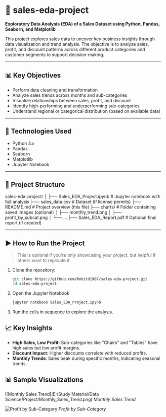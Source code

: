 # 🛒 sales-eda-project

**Exploratory Data Analysis (EDA) of a Sales Dataset using Python, Pandas, Seaborn, and Matplotlib**

This project explores sales data to uncover key business insights through data visualization and trend analysis. The objective is to analyze sales, profit, and discount patterns across different product categories and customer segments to support decision-making.

---

## 📊 Key Objectives

- Perform data cleaning and transformation
- Analyze sales trends across months and sub-categories
- Visualize relationships between sales, profit, and discount
- Identify high-performing and underperforming sub-categories
- Understand regional or categorical distribution (based on available data)

---

## 🔧 Technologies Used

- Python 3.x
- Pandas
- Seaborn
- Matplotlib
- Jupyter Notebook

---

## 📁 Project Structure
sales-eda-project/
│
├── Sales_EDA_Project.ipynb # Jupyter notebook with full analysis
├── sales_data.csv # Dataset (if license permits)
├── README.md # Project overview (this file)
├── charts/ # Folder containing saved images (optional)
│ ├── monthly_trend.png
│ ├── profit_by_subcat.png
│ └── ...
├── Sales_EDA_Report.pdf # Optional final report (if created)


---

## ▶️ How to Run the Project

> This is optional if you're only showcasing your project, but helpful if others want to replicate it.

1. Clone the repository:
   ```bash
   git clone https://github.com/Rohitd1907/sales-eda-project.git
   cd sales-eda-project
2. Open the Jupyter Notebook
   ``` bash
   jupyter notebook Sales_EDA_Project.ipynb
3. Run the cells in sequence to explore the analysis.

## 📈 Key Insights

- **High Sales, Low Profit**: Sub-categories like "Chairs" and "Tables" have high sales but low profit margins.
- **Discount Impact**: Higher discounts correlate with reduced profits.
- **Monthly Trends**: Sales peak during specific months, indicating seasonal trends.


## 📊 Sample Visualizations

![Monthly Sales Trend](E:/Study Material/Data Science/Project/Monthly_Sales_Trend.png)
*Monthly Sales Trend*

![Profit by Sub-Category](charts/profit_by_subcat.png)
*Profit by Sub-Category*

